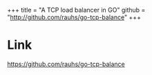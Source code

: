 +++
title = "A TCP load balancer in GO"
github = "http://github.com/rauhs/go-tcp-balance"
+++

# Link

https://github.com/rauhs/go-tcp-balance

